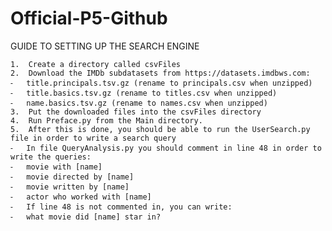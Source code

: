# Official-P5-Github
GUIDE TO SETTING UP THE SEARCH ENGINE

	1.	Create a directory called csvFiles
	2.	Download the IMDb subdatasets from https://datasets.imdbws.com:
    ⁃	title.principals.tsv.gz (rename to principals.csv when unzipped)
    ⁃	title.basics.tsv.gz (rename to titles.csv when unzipped)
    ⁃	name.basics.tsv.gz (rename to names.csv when unzipped)
	3.	Put the downloaded files into the csvFiles directory
	4.	Run Preface.py from the Main directory.
	5.	After this is done, you should be able to run the UserSearch.py file in order to write a search query
    ⁃	In file QueryAnalysis.py you should comment in line 48 in order to write the queries:
    ⁃	movie with [name]
    ⁃	movie directed by [name]
    ⁃	movie written by [name]
    ⁃	actor who worked with [name]
    ⁃	If line 48 is not commented in, you can write:
    ⁃	what movie did [name] star in?
